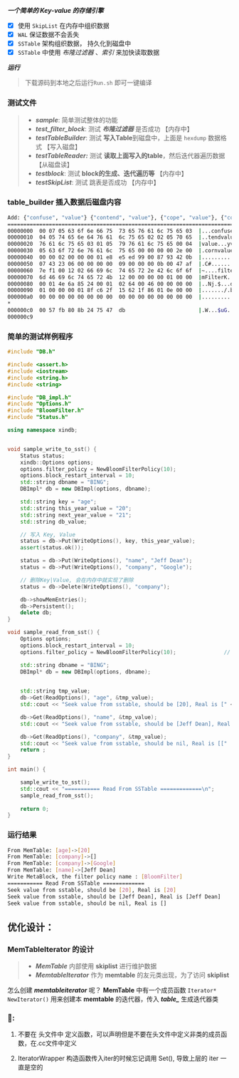 ***一个简单的 Key-value 的存储引擎***

- [x] 使用 `SkipList` 在内存中组织数据
- [x] `WAL` 保证数据不会丢失
- [x] `SSTable` 架构组织数据， 持久化到磁盘中
- [x] `SSTable` 中使用 *布隆过滤器* 、*索引* 来加快读取数据

***运行***

> 下载源码到本地之后运行`Run.sh` 即可一键编译

### 测试文件

> - ***sample***: 简单测试整体的功能
> - ***test_filter_block***: 测试 ***布隆过滤器*** 是否成功 【内存中】
> - ***testTableBuilder***: 测试 **写入Table**到磁盘中，上面是 `hexdump` 数据格式 【写入磁盘】
> - ***testTableReader:*** 测试 **读取上面写入的table**，然后迭代器遍历数据 【从磁盘读】
> - ***testblock***: 测试 **block的生成、迭代遍历等** 【内存中】
> - ***testSkipList***: 测试 跳表是否成功 【内存中】

### table_builder 插入数据后磁盘内容

```sh
Add: {"confuse", "value"} {"contend", "value"}, {"cope", "value"}, {"copy", "value"}, {"corn", "value"}	
============================================================================================================
00000000  00 07 05 63 6f 6e 66 75  73 65 76 61 6c 75 65 03  |...confusevalue.|
00000010  04 05 74 65 6e 64 76 61  6c 75 65 02 02 05 70 65  |..tendvalue...pe|
00000020  76 61 6c 75 65 03 01 05  79 76 61 6c 75 65 00 04  |value...yvalue..|
00000030  05 63 6f 72 6e 76 61 6c  75 65 00 00 00 00 2e 00  |.cornvalue......|
00000040  00 00 02 00 00 00 01 e8  e5 ed 99 00 87 93 42 0b  |..............B.|
00000050  07 43 23 06 00 00 00 00  09 00 00 00 0b 00 47 af  |.C#...........G.|
00000060  7e f1 00 12 02 66 69 6c  74 65 72 2e 42 6c 6f 6f  |~....filter.Bloo|
00000070  6d 46 69 6c 74 65 72 4b  12 00 00 00 00 01 00 00  |mFilterK........|
00000080  00 01 4e 6a 85 24 00 01  02 64 00 46 00 00 00 00  |..Nj.$...d.F....|
00000090  01 00 00 00 01 8f c6 2f  15 62 1f 86 01 0e 00 00  |......./.b......|
000000a0  00 00 00 00 00 00 00 00  00 00 00 00 00 00 00 00  |................|
*
000000c0  00 57 fb 80 8b 24 75 47  db                       |.W...$uG.|
000000c9
```



### 简单的测试样例程序

```cpp
#include "DB.h"

#include <assert.h>
#include <iostream>
#include <string.h>
#include <string>

#include "DB_impl.h"
#include "Options.h"
#include "BloomFilter.h"
#include "Status.h"

using namespace xindb;


void sample_write_to_sst() {
    Status status;
    xindb::Options options;
    options.filter_policy = NewBloomFilterPolicy(10);
    options.block_restart_interval = 10;
    std::string dbname = "BING";
    DBImpl* db = new DBImpl(options, dbname);

    std::string key = "age";
    std::string this_year_value = "20";
    std::string next_year_value = "21";
    std::string db_value;

    // 写入 Key, Value
    status = db->Put(WriteOptions(), key, this_year_value);
    assert(status.ok());

    status = db->Put(WriteOptions(), "name", "Jeff Dean");
    status = db->Put(WriteOptions(), "company", "Google");

    // 删除Key|Value, 会在内存中就实现了删除
    status = db->Delete(WriteOptions(), "company");

    db->showMemEntries();
    db->Persistent();
    delete db;
}

void sample_read_from_sst() {
    Options options;
    options.block_restart_interval = 10;
    options.filter_policy = NewBloomFilterPolicy(10);               // 布隆过滤器

    std::string dbname = "BING";
    DBImpl* db = new DBImpl(options, dbname);
    

    std::string tmp_value;
    db->Get(ReadOptions(), "age", &tmp_value);
    std::cout << "Seek value from sstable, should be [20], Real is [" << tmp_value << "]\n";

    db->Get(ReadOptions(), "name", &tmp_value);
    std::cout << "Seek value from sstable, should be [Jeff Dean], Real is [" << tmp_value << "]\n";

    db->Get(ReadOptions(), "company", &tmp_value);
    std::cout << "Seek value from sstable, should be nil, Real is [["    << tmp_value << "]\n";
    return ;
}

int main() {

    sample_write_to_sst();
    std::cout << "=========== Read From SSTable =============\n";
    sample_read_from_sst();
    
    return 0;
}
```

### 运行结果

```sh
From MemTable: [age]->[20]
From MemTable: [company]->[]
From MemTable: [company]->[Google]
From MemTable: [name]->[Jeff Dean]
Write MetaBlock, the filter policy name : [BloomFilter]
=========== Read From SSTable =============
Seek value from sstable, should be [20], Real is [20]
Seek value from sstable, should be [Jeff Dean], Real is [Jeff Dean]
Seek value from sstable, should be nil, Real is []
```



## 优化设计：

### MemTableIterator 的设计

> - ***MemTable*** 内部使用 **skiplist** 进行维护数据
> - ***MemtableIterator*** 作为 **memtable** 的友元类出现，为了访问 **skiplist** 

怎么创建 ***memtableiterator*** 呢？ **MemTable** 中有一个成员函数 `Iterator* NewIterator()` 用来创建本 **memtable** 的迭代器，传入 ***table_*** 生成迭代器类



### 🐛:

1. 不要在 头文件中 定义函数，可以声明但是不要在头文件中定义非类的成员函数，在.cc文件中定义

2. IteratorWrapper 构造函数传入iter的时候忘记调用 Set(), 导致上层的 iter 一直是空的
